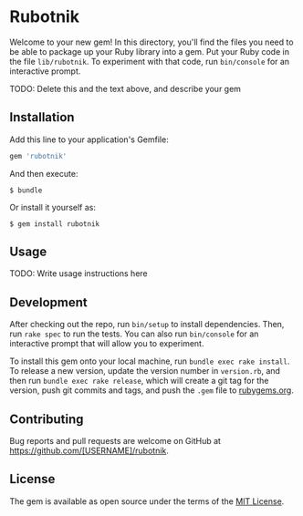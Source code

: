 # Rubotnik

Welcome to your new gem! In this directory, you'll find the files you need to be able to package up your Ruby library into a gem. Put your Ruby code in the file `lib/rubotnik`. To experiment with that code, run `bin/console` for an interactive prompt.

TODO: Delete this and the text above, and describe your gem

## Installation

Add this line to your application's Gemfile:

```ruby
gem 'rubotnik'
```

And then execute:

    $ bundle

Or install it yourself as:

    $ gem install rubotnik

## Usage

TODO: Write usage instructions here

## Development

After checking out the repo, run `bin/setup` to install dependencies. Then, run `rake spec` to run the tests. You can also run `bin/console` for an interactive prompt that will allow you to experiment.

To install this gem onto your local machine, run `bundle exec rake install`. To release a new version, update the version number in `version.rb`, and then run `bundle exec rake release`, which will create a git tag for the version, push git commits and tags, and push the `.gem` file to [rubygems.org](https://rubygems.org).

## Contributing

Bug reports and pull requests are welcome on GitHub at https://github.com/[USERNAME]/rubotnik.


## License

The gem is available as open source under the terms of the [MIT License](http://opensource.org/licenses/MIT).

